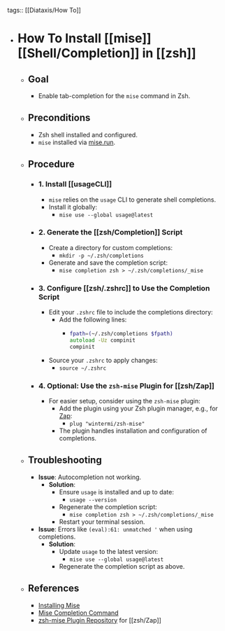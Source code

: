 tags:: [[Diataxis/How To]]

- # How To Install [[mise]] [[Shell/Completion]] in [[zsh]]
	- ## Goal
		- Enable tab-completion for the `mise` command in Zsh.
	- ## Preconditions
		- Zsh shell installed and configured.
		- `mise` installed via [mise.run](https://mise.jdx.dev/installing-mise.html).
	- ## Procedure
		- ### 1. Install [[usageCLI]]
			- `mise` relies on the `usage` CLI to generate shell completions.
			- Install it globally:
				- `mise use --global usage@latest`
		- ### 2. Generate the [[zsh/Completion]] Script
			- Create a directory for custom completions:
				- `mkdir -p ~/.zsh/completions`
			- Generate and save the completion script:
				- `mise completion zsh > ~/.zsh/completions/_mise`
		- ### 3. Configure [[zsh/.zshrc]] to Use the Completion Script
			- Edit your `.zshrc` file to include the completions directory:
				- Add the following lines:
					- ```zsh
					  fpath=(~/.zsh/completions $fpath)
					  autoload -Uz compinit
					  compinit
					  ```
			- Source your `.zshrc` to apply changes:
				- `source ~/.zshrc`
		- ### 4. Optional: Use the `zsh-mise` Plugin for [[zsh/Zap]]
			- For easier setup, consider using the `zsh-mise` plugin:
				- Add the plugin using your Zsh plugin manager, e.g., for [Zap](https://github.com/zap-zsh/zap):
					- `plug "wintermi/zsh-mise"`
				- The plugin handles installation and configuration of completions.
	- ## Troubleshooting
		- **Issue**: Autocompletion not working.
			- **Solution**:
				- Ensure `usage` is installed and up to date:
					- `usage --version`
				- Regenerate the completion script:
					- `mise completion zsh > ~/.zsh/completions/_mise`
				- Restart your terminal session.
		- **Issue**: Errors like `(eval):61: unmatched '` when using completions.
			- **Solution**:
				- Update `usage` to the latest version:
					- `mise use --global usage@latest`
				- Regenerate the completion script as above.
	- ## References
		- [Installing Mise](https://mise.jdx.dev/installing-mise.html)
		- [Mise Completion Command](https://mise.jdx.dev/cli/completion.html)
		- [zsh-mise Plugin Repository](https://github.com/wintermi/zsh-mise) for [[zsh/Zap]]